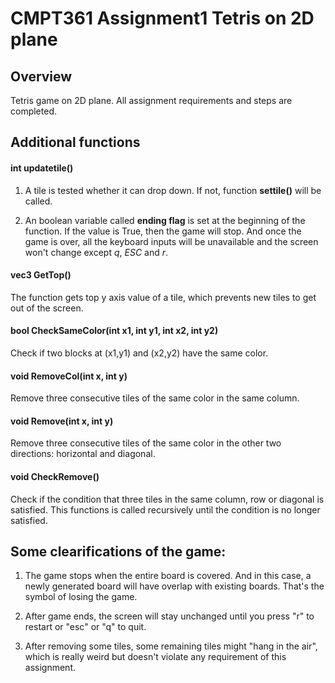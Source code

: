 # CMPT361 Assignment1 Tetris on 2D plane
## Overview
Tetris game on 2D plane. All assignment requirements and steps are completed.

## Additional functions

#### int updatetile()
1. A tile is tested whether it can drop down. If not, function **settile()** will be called.

2. An boolean variable called **ending flag** is set at the beginning of the function. If the value is True, then the game will stop. And once the game is over, all the keyboard inputs will be unavailable and the screen won't change except	*q*, *ESC* and *r*.

#### vec3 GetTop()

The function gets top y axis value of a tile, which prevents new tiles to get out of the screen.

#### bool CheckSameColor(int x1, int y1, int x2, int y2)

Check if two blocks at (x1,y1) and (x2,y2) have the same color.

#### void RemoveCol(int x, int y)

Remove three consecutive tiles of the same color in the same column.

#### void Remove(int x, int y)
Remove three consecutive tiles of the same color in the other two directions: horizontal and diagonal.

#### void CheckRemove()

Check if the condition that three tiles in the same column, row or diagonal is satisfied. This functions is called recursively until the condition is no longer satisfied.

## Some clearifications of the game:

1. The game stops when the entire board is covered. And in this case, a newly generated board will have overlap with existing boards. That's the symbol of losing the game.

2. After game ends, the screen will stay unchanged until you press "r" to restart or "esc" or "q" to quit.

3. After removing some tiles, some remaining tiles might "hang in the air", which is really weird but doesn't violate any requirement of this assignment.
